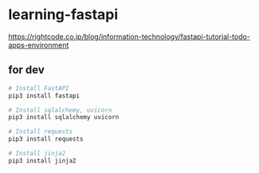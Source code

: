 # learning-fastapi
 
https://rightcode.co.jp/blog/information-technology/fastapi-tutorial-todo-apps-environment

## for dev
```bash
# Install FastAPI
pip3 install fastapi

# Install sqlalchemy, uvicorn
pip3 install sqlalchemy uvicorn

# Install requests
pip3 install requests

# Install jinja2
pip3 install jinja2
```


